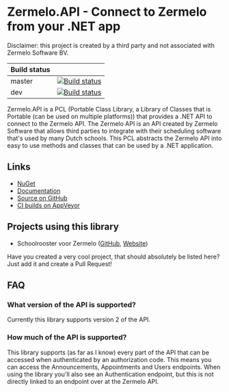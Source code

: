# Zermelo.API - Connect to Zermelo from your .NET app

Disclaimer: this project is created by a third party and not associated with Zermelo Software BV.

<table style="width: auto">
<thead>
<tr>
  <th>Build status</th>
  <th></th>
</tr>
</thead>
<tbody>
<tr>
  <td>master</td>
  <td><a href="https://ci.appveyor.com/project/arthurrump/zermelo-api/branch/master"><img src="https://ci.appveyor.com/api/projects/status/h4l0t4ch01pgtr33/branch/master?svg=true" alt="Build status" title=""></a></td>
</tr>
<tr>
  <td>dev</td>
  <td><a href="https://ci.appveyor.com/project/arthurrump/zermelo-api/branch/dev"><img src="https://ci.appveyor.com/api/projects/status/h4l0t4ch01pgtr33/branch/dev?svg=true" alt="Build status" title=""></a></td>
</tr>
</tbody>
</table>

Zermelo.API is a PCL (Portable Class Library, a Library of Classes that is Portable (can be used on multiple platforms)) that provides a .NET API to connect to the Zermelo API. The Zermelo API is an API created by Zermelo Software that allows third parties to integrate with their scheduling software that's used by many Dutch schools. This PCL abstracts the Zermelo API into easy to use methods and classes that can be used by a .NET application.

## Links
- [NuGet](https://www.nuget.org/packages/Zermelo.API)
- [Documentation](http://zermelo.api.arthurrump.com)
- [Source on GitHub](https://github.com/arthurrump/Zermelo.API)
- [CI builds on AppVeyor](https://ci.appveyor.com/project/arthurrump/zermelo-api)

## Projects using this library
- Schoolrooster voor Zermelo ([GitHub](https://github.com/arthurrump/Zermelo.App.UWP), [Website](http://schoolrooster.arthurrump.com))

Have you created a very cool project, that should absolutely be listed here? Just add it and create a Pull Request!

## FAQ
### What version of the API is supported?
Currently this library supports version 2 of the API.

### How much of the API is supported?
This library supports (as far as I know) every part of the API that can be accessed when authenticated by an authorization code. This means you can access the Announcements, Appointments and Users endpoints. When using the library you'll also see an Authentication endpoint, but this is not directly linked to an endpoint over at the Zermelo API.
